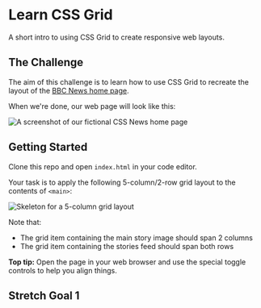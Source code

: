 # Learn CSS Grid

A short intro to using CSS Grid to create responsive web layouts.

## The Challenge

The aim of this challenge is to learn how to use CSS Grid to recreate the layout of the [BBC News home page](https://i.imgur.com/1c5Gjux.png).

When we're done, our web page will look like this:

![A screenshot of our fictional CSS News home page](https://i.imgur.com/1c5Gjux.png)

## Getting Started

Clone this repo and open `index.html` in your code editor.

Your task is to apply the following 5-column/2-row grid layout to the contents of `<main>`:

![Skeleton for a 5-column grid layout](https://i.imgur.com/4DKxmKh.png)

Note that:

- The grid item containing the main story image should span 2 columns
- The grid item containing the stories feed should span both rows

**Top tip:** Open the page in your web browser and use the special toggle controls to help you align things.

## Stretch Goal 1
